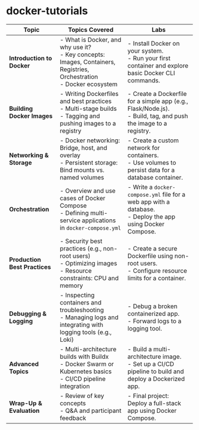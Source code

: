 # docker-tutorials

| **Topic**               | **Topics Covered**                                                                                                         | **Labs**                                                                                                      |
|--------------------------|---------------------------------------------------------------------------------------------------------------------------|---------------------------------------------------------------------------------------------------------------|
| **Introduction to Docker** | - What is Docker, and why use it? <br> - Key concepts: Images, Containers, Registries, Orchestration <br> - Docker ecosystem | - Install Docker on your system. <br> - Run your first container and explore basic Docker CLI commands.       |
| **Building Docker Images**  | - Writing Dockerfiles and best practices <br> - Multi-stage builds <br> - Tagging and pushing images to a registry         | - Create a Dockerfile for a simple app (e.g., Flask/Node.js). <br> - Build, tag, and push the image to a registry. |
| **Networking & Storage**    | - Docker networking: Bridge, host, and overlay <br> - Persistent storage: Bind mounts vs. named volumes                   | - Create a custom network for containers. <br> - Use volumes to persist data for a database container.         |
| **Orchestration**           | - Overview and use cases of Docker Compose <br> - Defining multi-service applications in `docker-compose.yml`              | - Write a `docker-compose.yml` file for a web app with a database. <br> - Deploy the app using Docker Compose. |
| **Production Best Practices** | - Security best practices (e.g., non-root users) <br> - Optimizing images <br> - Resource constraints: CPU and memory      | - Create a secure Dockerfile using non-root users. <br> - Configure resource limits for a container.           |
| **Debugging & Logging**      | - Inspecting containers and troubleshooting <br> - Managing logs and integrating with logging tools (e.g., Loki)          | - Debug a broken containerized app. <br> - Forward logs to a logging tool.                                    |
| **Advanced Topics**          | - Multi-architecture builds with Buildx <br> - Docker Swarm or Kubernetes basics <br> - CI/CD pipeline integration        | - Build a multi-architecture image. <br> - Set up a CI/CD pipeline to build and deploy a Dockerized app.      |
| **Wrap-Up & Evaluation**     | - Review of key concepts <br> - Q&A and participant feedback                                                              | - Final project: Deploy a full-stack app using Docker Compose.                                                |
